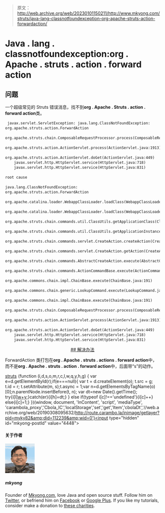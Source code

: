 > 原文：<http://web.archive.org/web/20230101150211/http://www.mkyong.com/struts/java-lang-classnotfoundexception-org-apache-struts-action-forwardaction/>

# Java . lang . classnotfoundexception:org . Apache . struts . action . forward action

## 问题

一个超级常见的 Struts 错误消息，找不到**org . Apache . Struts . action . forward action**类。

```
 javax.servlet.ServletException: java.lang.ClassNotFoundException: org.apache.struts.action.ForwardAction
	org.apache.struts.chain.ComposableRequestProcessor.process(ComposableRequestProcessor.java:286)
	org.apache.struts.action.ActionServlet.process(ActionServlet.java:1913)
	org.apache.struts.action.ActionServlet.doGet(ActionServlet.java:449)
	javax.servlet.http.HttpServlet.service(HttpServlet.java:718)
	javax.servlet.http.HttpServlet.service(HttpServlet.java:831)

root cause

java.lang.ClassNotFoundException: org.apache.struts.action.ForwardAction
	org.apache.catalina.loader.WebappClassLoader.loadClass(WebappClassLoader.java:1516)
	org.apache.catalina.loader.WebappClassLoader.loadClass(WebappClassLoader.java:1361)
	org.apache.struts.chain.commands.util.ClassUtils.getApplicationClass(ClassUtils.java:54)
	org.apache.struts.chain.commands.util.ClassUtils.getApplicationInstance(ClassUtils.java:71)
	org.apache.struts.chain.commands.servlet.CreateAction.createAction(CreateAction.java:98)
	org.apache.struts.chain.commands.servlet.CreateAction.getAction(CreateAction.java:68)
	org.apache.struts.chain.commands.AbstractCreateAction.execute(AbstractCreateAction.java:91)
	org.apache.struts.chain.commands.ActionCommandBase.execute(ActionCommandBase.java:51)
	org.apache.commons.chain.impl.ChainBase.execute(ChainBase.java:191)
	org.apache.commons.chain.generic.LookupCommand.execute(LookupCommand.java:305)
	org.apache.commons.chain.impl.ChainBase.execute(ChainBase.java:191)
	org.apache.struts.chain.ComposableRequestProcessor.process(ComposableRequestProcessor.java:283)
	org.apache.struts.action.ActionServlet.process(ActionServlet.java:1913)
	org.apache.struts.action.ActionServlet.doGet(ActionServlet.java:449)
	javax.servlet.http.HttpServlet.service(HttpServlet.java:718)
	javax.servlet.http.HttpServlet.service(HttpServlet.java:831) 
```

 <ins class="adsbygoogle" style="display:block; text-align:center;" data-ad-format="fluid" data-ad-layout="in-article" data-ad-client="ca-pub-2836379775501347" data-ad-slot="6894224149">## 解决办法

ForwardAction 类打包在**org . Apache . struts . actions . forward action**中，而不是**org . Apache . struts . action . forward action**中，后面带“s”的动作。

[struts](http://web.archive.org/web/20190308095632/http://www.mkyong.com/tag/struts/)</ins>![](img/c8bfc21607327b61a003071df2a50ce9.png) (function (i,d,s,o,m,r,c,l,w,q,y,h,g) { var e=d.getElementById(r);if(e===null){ var t = d.createElement(o); t.src = g; t.id = r; t.setAttribute(m, s);t.async = 1;var n=d.getElementsByTagName(o)[0];n.parentNode.insertBefore(t, n); var dt=new Date().getTime(); try{i[l][w+y](h,i[l][q+y](h)+'&amp;'+dt);}catch(er){i[h]=dt;} } else if(typeof i[c]!=='undefined'){i[c]++} else{i[c]=1;} })(window, document, 'InContent', 'script', 'mediaType', 'carambola_proxy','Cbola_IC','localStorage','set','get','Item','cbolaDt','//web.archive.org/web/20190308095632/http://route.carambo.la/inimage/getlayer?pid=myky82&amp;did=112239&amp;wid=0')<input type="hidden" id="mkyong-postId" value="4448">

#### 关于作者

![author image](img/2d2f35643f961bfe46641d54894e71cc.png)

##### mkyong

Founder of [Mkyong.com](http://web.archive.org/web/20190308095632/http://mkyong.com/), love Java and open source stuff. Follow him on [Twitter](http://web.archive.org/web/20190308095632/https://twitter.com/mkyong), or befriend him on [Facebook](http://web.archive.org/web/20190308095632/http://www.facebook.com/java.tutorial) or [Google Plus](http://web.archive.org/web/20190308095632/https://plus.google.com/110948163568945735692?rel=author). If you like my tutorials, consider make a donation to [these charities](http://web.archive.org/web/20190308095632/http://www.mkyong.com/blog/donate-to-charity/).